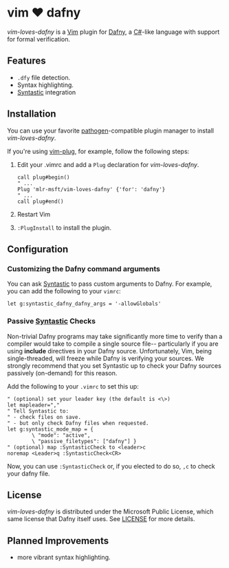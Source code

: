 ﻿# vim ❤ dafny
*vim-loves-dafny* is a [Vim] plugin for [Dafny], a [C#]-like language with support for formal verification.

## Features

- `.dfy` file detection.
- Syntax highlighting.
- [Syntastic] integration

## Installation

You can use your favorite [pathogen]-compatible plugin manager to install *vim-loves-dafny*. 

If you're using [vim-plug], for example, follow the following steps:

1. Edit your .vimrc and add a `Plug` declaration for *vim-loves-dafny*.

	```vim
	call plug#begin()
	" ...
	Plug 'mlr-msft/vim-loves-dafny' {'for': 'dafny'}
	" ...
	call plug#end()
	```

2. Restart Vim
3. `:PlugInstall` to install the plugin.

## Configuration

### Customizing the Dafny command arguments

You can ask [Syntastic] to pass custom arguments to Dafny. For example, you can add the following to your `vimrc`:

```vim
let g:syntastic_dafny_dafny_args = '-allowGlobals'
```

### Passive [Syntastic] Checks

Non-trivial Dafny programs may take significantly more time to verify than a compiler would take to compile a single source file-- particularly if you are using **include** directives in your Dafny source. Unfortunately, Vim, being single-threaded, will freeze while Dafny is verifying your sources. We strongly recommend that you set Syntastic up to check your Dafny sources passively (on-demand) for this reason.

Add the following to your `.vimrc` to set this up:

```vim
" (optional) set your leader key (the default is <\>)
let mapleader=","
" Tell Syntastic to:
" - check files on save.
" - but only check Dafny files when requested.
let g:syntastic_mode_map = {
        \ "mode": "active",
        \ "passive_filetypes": ["dafny"] }
" (optional) map :SyntasticCheck to <leader>c
noremap <Leader>q :SyntasticCheck<CR>
```

Now, you can use `:SyntasticCheck` or, if you elected to do so, `,c` to check your dafny file.

## License

*vim-loves-dafny* is distributed under the Microsoft Public License, which same license that Dafny itself uses. See [LICENSE] for more details.

## Planned Improvements

- more vibrant syntax highlighting.

[C#]: https://en.wikipedia.org/wiki/C_Sharp_(programming_language)
[Vim]: http://www.vim.org
[Dafny]: https://dafny.codeplex.com/
[vim-plug]: https://github.com/junegunn/vim-plug
[pathogen]: https://github.com/tpope/vim-pathogen
[Syntastic]: https://github.com/scrooloose/syntastic
[LICENSE]: http://github.com/mlr-msft/vim-loves-dafny/blob/master/LICENSE
